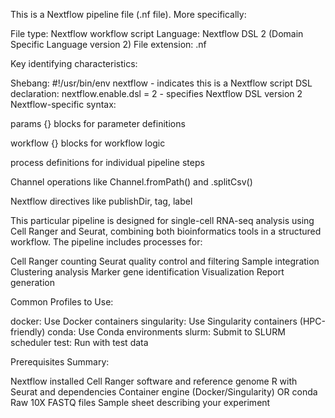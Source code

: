 This is a Nextflow pipeline file (.nf file).
 More specifically:

File type: Nextflow workflow script
Language: Nextflow DSL 2 (Domain Specific Language version 2)
File extension: .nf

Key identifying characteristics:

Shebang: #!/usr/bin/env nextflow - indicates this is a Nextflow script
DSL declaration: nextflow.enable.dsl = 2 - specifies Nextflow DSL version 2
Nextflow-specific syntax:

params {} blocks for parameter definitions

workflow {} blocks for workflow logic

process definitions for individual pipeline steps

Channel operations like Channel.fromPath() and .splitCsv()

Nextflow directives like publishDir, tag, label



This particular pipeline is designed for single-cell RNA-seq analysis using Cell Ranger and Seurat, combining both bioinformatics tools in a structured workflow. The pipeline includes processes for:

Cell Ranger counting
Seurat quality control and filtering
Sample integration
Clustering analysis
Marker gene identification
Visualization
Report generation


Common Profiles to Use:

docker: Use Docker containers
singularity: Use Singularity containers (HPC-friendly)
conda: Use Conda environments
slurm: Submit to SLURM scheduler
test: Run with test data

Prerequisites Summary:

Nextflow installed
Cell Ranger software and reference genome
R with Seurat and dependencies
Container engine (Docker/Singularity) OR conda
Raw 10X FASTQ files
Sample sheet describing your experiment
